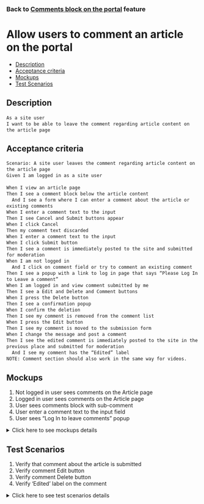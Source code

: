 ### Back to [Comments block on the portal](/../../) feature

# Allow users to comment an article on the portal

- [Description](#description)
- [Acceptance criteria](#acceptance-criteria)
- [Mockups](#mockups)
- [Test Scenarios](#test-scenarios)

## Description

    As a site user 
    I want to be able to leave the comment regarding article content on the article page

## Acceptance criteria

    Scenario: A site user leaves the comment regarding article content on the article page
    Given I am logged in as a site user

    When I view an article page 
    Then I see a comment block below the article content 
      And I see a form where I can enter a comment about the article or existing comments
    When I enter a comment text to the input
    Then I see Cancel and Submit buttons appear
    When I click Cancel
    Then my comment text discarded
    When I enter a comment text to the input
    When I click Submit button
    Then I see a comment is immediately posted to the site and submitted for moderation
    When I am not logged in
      And I click on comment field or try to comment an existing comment 
    Then I see a popup with a link to log in page that says “Please Log In to Leave a comment”
    When I am logged in and view comment submitted by me
    Then I see a Edit and Delete and Comment buttons 
    When I press the Delete button
    Then I see a confirmation popup
    When I confirm the deletion
    Then I see my comment is removed from the comment list
    When I press the Edit button
    Then I see my comment is moved to the submission form
    When I change the message and post a comment
    Then I see the edited comment is immediately posted to the site in the previous place and submitted for moderation
      And I see my comment has the “Edited” label
    NOTE: Comment section should also work in the same way for videos.

## Mockups

1. Not logged in user sees comments on the Article page 
2. Logged in user sees comments on the Article page
3. User sees comments block with sub-comment
4. User enter a comment text to the input field
5. User sees “Log In to leave comments” popup

<details>
  <summary>Click here to see mockups details</summary>

**1. Not logged in user sees comments on the Article page:**

![Comments on the Article Screen](/products/sport_news_portal/web_application_features/comments/images/comments_for_no_logged_in_user.png)

**2. Logged in user sees comments on the Article page:**

![Comments on the Article Screen](/products/sport_news_portal/web_application_features/comments/images/comments_for_logged_in_user.png)

**3. User sees comments block with sub-comment:**

![Sub-comments on the Article Screen](/products/sport_news_portal/web_application_features/comments/images/sub_comments.png)

**4. User enter a comment text to the input field:**

![Posting in progress](/products/sport_news_portal/web_application_features/comments/images/posting_comments_in_progress.png)

**5. User sees “Log In to leave comments” popup:**

![“Log In to leave comments” popup](/products/sport_news_portal/web_application_features/comments/images/log_in_to_leave_comments_popup.png)

</details>

## Test Scenarios

1. Verify that comment about the article is submitted
2. Verify comment Edit button
3. Verify comment Delete button
4. Verify ‘Edited’ label on the comment

<details>
  <summary>Click here to see test scenarios details</summary>

### **#1. Verify that comment about the article is submitted**

|#|Steps|Expected Result
------|-------|----------
|1|Go to Sport News site|
|2|Log in to user account|
|3|View any article|
|4|Observe comment block below article content|
|5|Enter comment about the article in a form|
|6|Click on submit button|The comment is posted immediately to the site and submitted for admin

### **#2. Verify comment Edit button**

|#|Steps|Expected Result
------|-------|----------
|1|Go to Sport News site|
|2|Log in to your user account|
|3|View any article|
|4|Observe comment block below article content|
|5|Enter comment about the article in a form|
|6|Click on submit button|The comment is posted immediately to the site and submitted for admin
|7|Observe Edit button|The Edit buttons is placed at the right bottom corner of the comment
|8|Click on Edit button|Comment is moved to the submission form with ability to change the message and post a comment

### **#3. Verify comment Delete button**

|#|Steps|Expected Result
------|-------|----------
|1|Go to Sport News site|
|2|Log in to your user account|
|3|View any article|
|4|Observe comment block below article content|
|5|Enter comment about the article in a form|
|6|Click on Submit button|The comment is posted immediately to the site and submitted for admin
|7|Observe Delete button|The Delete buttons is placed at the right bottom corner of the comment
|8|Click on Delete button|Confirmation popup "Are you really want to delete this comment?"
|9|Confirm deleting|The comment is deleted 

### **#4. Verify ‘Edited’ label on the comment**

|#|Steps|Expected Result
------|-------|----------
|1|Go to Sport News site|
|2|Log in to your user account|
|3|View any article|
|4|Observe comment block below article content|
|5|Enter comment about the article in a form|
|6|Click on Submit button|The comment is posted immediately to the site and submitted for admin
|7|Observe Edit button|The Edit buttons is placed at the right bottom corner of the comment
|8|Click on Edit button|Comment is moved to the submission form with ability to change the message and post a comment
|9|Observe ‘Edited’ label on the comment that was edited|Changed comment has the "Edited" label

</details>

